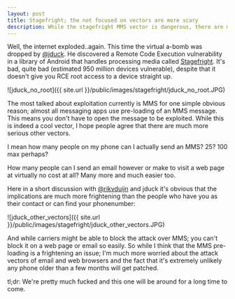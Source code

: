 ```yaml
---
layout: post
title: Stagefright; the not focused on vectors are more scary
description: While the stagefright MMS vector is dangerous, there are more worrying ones.
---
```


Well, the internet exploded..again. This time the virtual a-bomb was dropped by <a href="https://twitter.com/jduck" target="_blank">@jduck</a>. He discovered a Remote Code Execution vulnerability in a library of Android that handles processing media called <a href="http://blog.zimperium.com/experts-found-a-unicorn-in-the-heart-of-android/" target="_blank">Stagefright</a>. It's bad, quite bad (estimated 950 million devices vulnerable), despite that it doesn't give you RCE root access to a device straight up.

![jduck_no_root]({{ site.url }}/public/images/stagefright/jduck_no_root.JPG)

The most talked about exploitation currently is MMS for one simple obvious reason; almost all messaging apps use pre-loading of an MMS message. This means you don't have to open the message to be exploited. While this is indeed a cool vector, I hope people agree that there are much more serious other vectors. 

I mean how many people on my phone can I actually send an MMS? 25? 100 max perhaps?

How many people can I send an email however or make to visit a web page at virtually no cost at all? Many more and much easier too.

Here in a short discussion with <a href="https://twitter.com/rikvduijn" target="_blank">@rikvduijn</a> and jduck it's obvious that the implications are much more frightening than the people who have you as their contact or can find your phonenumber:

![jduck_other_vectors]({{ site.url }}/public/images/stagefright/jduck_other_vectors.JPG)

And while carriers might be able to block the attack over MMS; you can't block it on a web page or email so easily. So while I think that the MMS pre-loading is a frightening an issue; I'm much more worried about the attack vectors of email and web browsers and the fact that it's extremely unlikely any phone older than a few months will get patched. 

tl;dr: We're pretty much fucked and this one will be around for a long time to come.